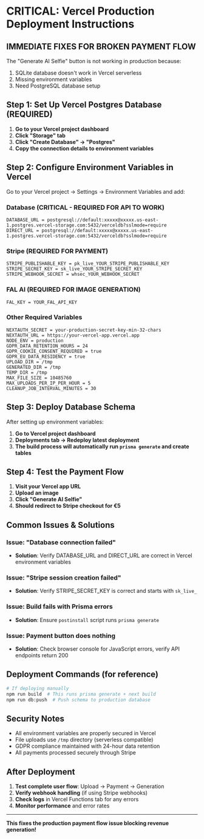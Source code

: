 # CRITICAL: Vercel Production Deployment Instructions

## IMMEDIATE FIXES FOR BROKEN PAYMENT FLOW

The "Generate AI Selfie" button is not working in production because:
1. SQLite database doesn't work in Vercel serverless
2. Missing environment variables
3. Need PostgreSQL database setup

## Step 1: Set Up Vercel Postgres Database (REQUIRED)

1. **Go to your Vercel project dashboard**
2. **Click "Storage" tab**
3. **Click "Create Database" → "Postgres"**
4. **Copy the connection details to environment variables**

## Step 2: Configure Environment Variables in Vercel

Go to your Vercel project → Settings → Environment Variables and add:

### Database (CRITICAL - REQUIRED FOR API TO WORK)
```
DATABASE_URL = postgresql://default:xxxxx@xxxxx.us-east-1.postgres.vercel-storage.com:5432/verceldb?sslmode=require
DIRECT_URL = postgresql://default:xxxxx@xxxxx.us-east-1.postgres.vercel-storage.com:5432/verceldb?sslmode=require
```

### Stripe (REQUIRED FOR PAYMENT)
```
STRIPE_PUBLISHABLE_KEY = pk_live_YOUR_STRIPE_PUBLISHABLE_KEY
STRIPE_SECRET_KEY = sk_live_YOUR_STRIPE_SECRET_KEY
STRIPE_WEBHOOK_SECRET = whsec_YOUR_WEBHOOK_SECRET
```

### FAL AI (REQUIRED FOR IMAGE GENERATION)
```
FAL_KEY = YOUR_FAL_API_KEY
```

### Other Required Variables
```
NEXTAUTH_SECRET = your-production-secret-key-min-32-chars
NEXTAUTH_URL = https://your-vercel-app.vercel.app
NODE_ENV = production
GDPR_DATA_RETENTION_HOURS = 24
GDPR_COOKIE_CONSENT_REQUIRED = true
GDPR_EU_DATA_RESIDENCY = true
UPLOAD_DIR = /tmp
GENERATED_DIR = /tmp
TEMP_DIR = /tmp
MAX_FILE_SIZE = 10485760
MAX_UPLOADS_PER_IP_PER_HOUR = 5
CLEANUP_JOB_INTERVAL_MINUTES = 30
```

## Step 3: Deploy Database Schema

After setting up environment variables:

1. **Go to Vercel project dashboard**
2. **Deployments tab → Redeploy latest deployment**
3. **The build process will automatically run `prisma generate` and create tables**

## Step 4: Test the Payment Flow

1. **Visit your Vercel app URL**
2. **Upload an image**
3. **Click "Generate AI Selfie"**
4. **Should redirect to Stripe checkout for €5**

## Common Issues & Solutions

### Issue: "Database connection failed"
- **Solution**: Verify DATABASE_URL and DIRECT_URL are correct in Vercel environment variables

### Issue: "Stripe session creation failed"
- **Solution**: Verify STRIPE_SECRET_KEY is correct and starts with `sk_live_`

### Issue: Build fails with Prisma errors
- **Solution**: Ensure `postinstall` script runs `prisma generate`

### Issue: Payment button does nothing
- **Solution**: Check browser console for JavaScript errors, verify API endpoints return 200

## Deployment Commands (for reference)

```bash
# If deploying manually
npm run build  # This runs prisma generate + next build
npm run db:push  # Push schema to production database
```

## Security Notes

- All environment variables are properly secured in Vercel
- File uploads use `/tmp` directory (serverless compatible)
- GDPR compliance maintained with 24-hour data retention
- All payments processed securely through Stripe

## After Deployment

1. **Test complete user flow**: Upload → Payment → Generation
2. **Verify webhook handling** (if using Stripe webhooks)
3. **Check logs** in Vercel Functions tab for any errors
4. **Monitor performance** and error rates

---

**This fixes the production payment flow issue blocking revenue generation!**